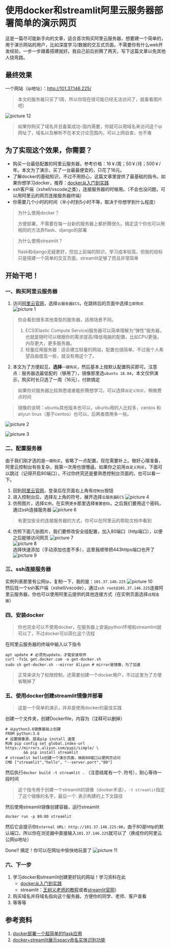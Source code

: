 # 使用docker和streamlit阿里云服务器部署简单的演示网页

这是一篇尽可能新手向的文章，适合首次购买阿里云服务器，想要建一个简单的，用于演示网站的用户，比如深度学习/数据的交互式页面。不需要你有什么web开发经验，一步一步跟着搭建就好。我自己前后折腾了两天，写下这篇文章以免其他人绕弯路。

## 最终效果
一个网站（ip地址）：http://101.37.146.225/
> 本文的服务器只买了1周，所以你现在很可能已经无法访问了，就看看图片吧）

![picture 12](../attachment/2020-09-16_04-46-47.png)  

> 如果你购买了域名并且备案成功-国内需要，你就可以用域名来访问这个ip网址了，域名以及解析不在本文讨论范围内，可以上网自查，也不难

## 为了实现这个效果，你需要？
* 购买一台最低配置的阿里云服务器，参考价格：16￥/周；50￥/月；500￥/年。本文为了演示，买了一台最最便宜的，只花了16元。
* 了解docker的基础知识，不过不用担心，这篇文章里提供了最基础的指令。如果你想学习docker，推荐：[docker从入门到实践](https://yeasy.gitbook.io/)
* ssh客户端（xshell/vscode之类），连接服务器的时候用。（不会也没问题，可以用阿里云的网页连接服务器终端）
* 你需要几个小时的时间（半小时到5小时不等，取决于你想学到什么程度）

> 为什么使用docker？
> 
> 方便部署，不需要在每一台新的服务器上都折腾很久。搞定这个你也可以用相同的方法弄flask、django的部署

> 为什么使用streamlit？
> 
> flask和django无疑更好，但加上前端的知识，学习成本较高，但我的目标只是搭建一个简单的交互页面，streamlit足够了而且非常简单
## 开始干吧！
### 一、购买阿里云服务器
1. 访问[阿里云官网](https://www.aliyun.com/)，选择`云服务器ECS`，在跳转后的页面中选择`立即购买`
![picture 1](../attachment/2020-09-16_02-14-17.png)  
> 你会看到很多其他类型的服务器，适用场景不同。
> 1. ECS(Elastic Compute Service)服务器可以简单理解为“弹性”服务器，也就是随时可以根据你的需求提高/降低电脑的配置，比如CPU更强，内存更大，更多服务器。
> 2. 轻量应用服务器：适合建立轻量的网站，配置也很简单。不过我个人希望自由度高一些，就没有用这个了。

2. 本文为了方便起见，**选择**`一键购买`，然后基本上按默认配置购买即可。注意点：服务器选最低配的（够用了），镜像那里选`ubuntu 18.04`，本文仅供演示，购买时长只选了一周（16元），付款搞定
> 如果你对服务器比较熟悉或者能折腾想学习，可以选择`自定义购买`，稍微费点时间

> 镜像的说明：ubuntu其他版本也可以，ubuntu用的人比较多，centos 和 aliyun linux（基于centos）也可以，后两者商用多一些。

![picture 2](../attachment/2020-09-16_03-03-37.png)  

![picture 3](../attachment/2020-09-16_03-14-20.png)  

### 二、配置服务器

由于我们刚才选的是`一键购买`，省略了一点配置，现在需要补上。做好心理准备，阿里云控制台有些复杂，我第一次用也很懵逼。如果你之前用`自定义购买`，下面可以跳过（记得开启80端口），不过你终究还是要熟悉控制台页面的，也可以看一下。

1. 回到[阿里云官网](aliyun.com)，登录后在页面右上角有`控制台`按钮
2. 进入控制台后，选择左上角的符号，展开选择`云服务器ECS`
![picture 4](../attachment/2020-09-16_03-21-31.png)  
3. 仿照图片，选择`实例`，在实例`更多`那里选择`重置密码`，之后我们要用这个密码，通过ssh连接服务器
![picture 6](../attachment/2020-09-16_03-27-08.png)  
> 有更加安全的连接服务器的方式，你可以在阿里云的帮助文档中看到
4. 仿照下面几张图片，我们要修改安全组配置，加入80端口（http端口），以便之后能够访问网页
![picture 7](../attachment/2020-09-16_03-30-11.png)  
![picture 8](../attachment/2020-09-16_03-33-10.png)  
选择快速添加（手动添加也差不多），这里我顺带把443https端口也开了
![picture 9](../attachment/2020-09-16_03-33-52.png)  

### 三、ssh连接服务器
实例列表那里有公网ip，复制一下，我的是：`101.37.146.225`
![picture 10](../attachment/2020-09-16_03-37-04.png)  
然后找一个ssh客户端（xshell/vscode），通过`ssh root@101.37.146.225`连接阿里云服务器，你也可以使用阿里云提供的其他连接方式（在实例页面选择`远程连接`）

### 四、安装docker
> 你也完全可以不使用docker，在服务器上安装python环境和streamlint就可以了，不过docker可以简化这个流程

在阿里云服务器的终端中输入以下指令
```
apt update # 必须先update，才能安装软件
curl -fsSL get.docker.com -o get-docker.sh
sudo sh get-docker.sh --mirror Aliyun # mirror是镜像，为了加速
```
> 正常来讲为了权限控制，还需要创建一个docker用户，不过这里为了方便省略掉了

### 五、使用docker创建streamlit镜像并部署

> 这是一个简单的演示，并非是使用docker的最佳实践

创建一个文件夹，创建Dockerfile，内容为（注释可以删掉）
```
# 从python3.6镜像基础上创建
FROM python:3.6
# 设置镜像源，提高pip install 速度
RUN pip config set global.index-url https://mirrors.aliyun.com/pypi/simple/ \
        && pip install streamlit
# streamlit hello创建一个演示页面，映射80端口以便网页访问
CMD ["streamlit","hello", "--server.port","80"] 
```
然后执行`docker build -t streamlit .` （注意结尾有一个`.`符号），耐心等待一段时间
> 这个指令用于创建一个streamlit的镜像（docker术语），`-t streamlit`指定了这个镜像的名字，最后一个`.`表示构建的上下文路径

然后使用streamlit镜像创建容器，运行streamlit
```
docker run -p 80:80 streamlit
```
然后它会提示你`External URL: http://101.37.146.225:80`，由于80是http的默认端口，所以你在浏览器中直接输入`101.37.146.225`就可以了（换成你的阿里云公网ip地址）

Done!! 搞定！你可以在网址中愉快地玩耍了
![picture 11](../attachment/2020-09-16_04-33-45.png)  

### 六、下一步
1. 学习docker和streamlit创建更好玩的网站！学习资料在此
    * [docker从入门到实践](https://yeasy.gitbook.io/)
    * streamlit：[王树义老师的教程](https://sspai.com/post/58474)或者[streamlit官网](https://www.streamlit.io/)）
2. 购买域名并将域名指向这个服务器，方便你的同学、老师、客户查看
3. 等等等

## 参考资料
1. [docker部署一个超简单的flask应用](https://zhuanlan.zhihu.com/p/78432719)
2. [docker+streamlit展示spacy命名实体识别功能](https://maelfabien.github.io/project/Streamlit/)